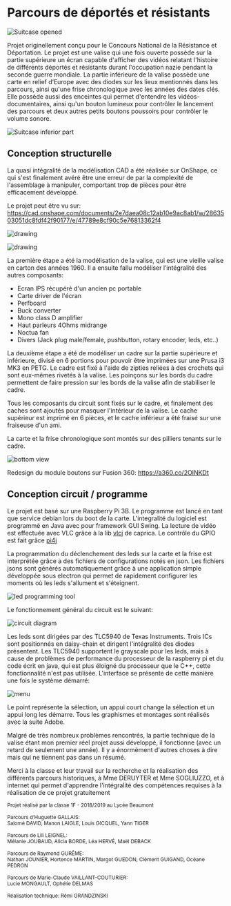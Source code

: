 # Parcours de déportés et résistants
![Suitcase opened](https://i.imgur.com/7Q7FTZM.jpg)

Projet originellement conçu pour le Concours National de la Résistance et Déportation.
Le projet est une valise qui une fois ouverte possède sur la partie supérieure un écran capable d'afficher des vidéos relatant l'histoire de différents déportés et résistants durant l'occupation nazie pendant la seconde guerre mondiale. La partie inférieure de la valise possède une carte en relief d’Europe avec des diodes sur les lieux mentionnés dans les parcours, ainsi qu'une frise chronologique avec les années des dates clés. 
Elle possède aussi des enceintes qui permet d'entendre les vidéos-documentaires, ainsi qu'un bouton lumineux pour contrôler le lancement des parcours et deux autres petits boutons poussoirs pour contrôler le volume sonore.

![Suitcase inferior part](https://i.imgur.com/cAoCVII.jpg)

## Conception structurelle
La quasi intégralité de la modélisation CAD a été réalisée sur OnShape, ce qui s'est finalement avéré être une erreur de par la complexité de l'assemblage à manipuler, comportant trop de pièces pour être efficacement développé.

Le projet peut être vu sur: https://cad.onshape.com/documents/2e7daea08c12ab10e9ac8ab1/w/2863503051dc8fdf42f90177/e/47789e8cf90c5e76813362f4

![drawing](https://i.imgur.com/jm6Ic2s.png)

![drawing](https://i.imgur.com/etDDnJC.png)

La première étape a été la modélisation de la valise, qui est une vieille valise en carton des années 1960. Il a ensuite fallu modéliser l’intégralité des autres composants:

 - Ecran IPS récupéré d'un ancien pc portable
 - Carte driver de l'écran
 - Perfboard
 - Buck converter
 - Mono class D amplifier
 - Haut parleurs 4Ohms midrange
 - Noctua fan
 - Divers (Jack plug male/female, pushbutton, rotary encoder, leds, etc..)

La deuxième étape a été de modéliser un cadre sur la partie supérieure et inférieure, divisé en 6 portions pour pouvoir être imprimées sur une Prusa i3 MK3 en PETG. Le cadre est fixé à l'aide de zipties reliées à des crochets qui sont eux-mêmes rivetés à la valise. Les poinçons sur les bords du cadre permettent de faire pression sur les bords de la valise afin de stabiliser le cadre.

Tous les composants du circuit sont fixés sur le cadre, et finalement des caches sont ajoutés pour masquer l'intérieur de la valise. Le cache supérieur est imprimé en 6 pièces, et le cache inférieur a été fraisé sur une fraiseuse d'un ami.

La carte et la frise chronologique sont montés sur des pilliers tenants sur le cadre.

![bottom view](https://i.imgur.com/yLeekrQ.png)

Redesign du module boutons sur Fusion 360:
https://a360.co/2OINKDt

## Conception circuit / programme
Le projet est basé sur une Raspberry Pi 3B.
Le programme est lancé en tant que service debian lors du boot de la carte.
L'integralité du logiciel est programmé en Java avec pour framework GUI Swing. La lecture de vidéo est effectuée avec VLC grâce à la lib [vlcj](https://github.com/caprica/vlcj) de caprica.
Le contrôle du GPIO est fait grâce [pi4j](https://pi4j.com/1.2/index.html)

La programmation du déclenchement des leds sur la carte et la frise est interprétée grâce a des fichiers de configurations notés en json.
Les fichiers jsons sont générés automatiquement grâce à une application simple développée sous electron qui permet de rapidement configurer les moments où les leds s'allument et s'éteignent.

![led programming tool](https://i.imgur.com/Yf1hVsy.png)

Le fonctionnement général du circuit est le suivant:

![circuit diagram](https://i.imgur.com/lVeUvzt.png)

Les leds sont dirigées par des TLC5940 de Texas Instruments. Trois ICs sont positionnés en daisy-chain et dirigent l'intégralité des diodes présentent. Les TLC5940 supportent le grayscale pour les leds, mais à cause de problèmes de performance du processeur de la raspberry pi et du code écrit en java, qui est plus éloigné du processeur que le C++, cette fonctionnalité n'est pas utilisée.
L'interface se présente de cette manière une fois le système démarré:

![menu](https://i.imgur.com/ZJy6SyE.png)

Le point représente la sélection, un appui court change la sélection et un appui long les démarre.
Tous les graphismes et montages sont réalisés avec la suite Adobe.

Malgré de très nombreux problèmes rencontrés, la partie technique de la valise étant mon premier réel projet aussi développé, il fonctionne (avec un retard de seulement une année). Il y a énormément d'autres choses à dire mais qui ne tiennent pas dans un résumé.

Merci à la classe et leur travail sur la recherche et la réalisation des différents parcours historiques, à Mme DERUYTER et Mme SOGLIUZZO, et à internet qui permet d'apprendre l'intégralité des compétences requises à la réalisation de ce projet gratuitement

<sub>
Projet réalisé par la classe 1F - 2018/2019 au Lycée Beaumont
<br>
<br>
Parcours d’Huguette GALLAIS:<br>
Salomé DAVID, Manon LAIGLE, Louis GICQUEL, Yann TIGER
<br>
<br>
Parcours de Lili LEIGNEL:<br>
Mélanie JOUBAUD, Alicia BORDE, Léa HERVÉ, Maël DEBACK
<br>
<br>
Parcours de Raymond GURÊME:<br>
Nathan JOUNIER, Hortence MARTIN, Margot GUEDON,
Clément GUIGAND, Océane PEDRON
<br>
<br>
Parcours de Marie-Claude VAILLANT-COUTURIER:<br>
Lucie MONGAULT, Ophélie DELMAS
<br>
<br>
Réalisation technique:
Rémi GRANDZINSKI
</sub>
